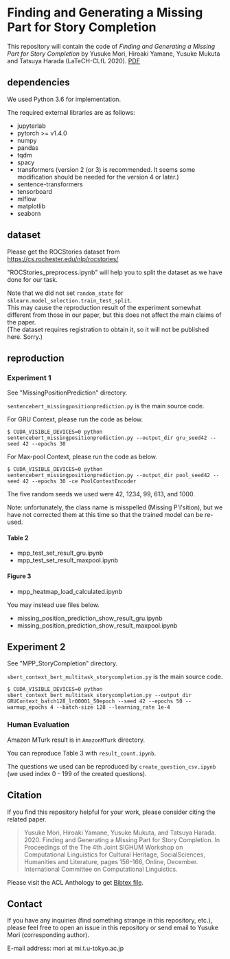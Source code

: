# Finding and Generating a Missing Part for Story Completion

This repository will contain the code of _Finding and Generating a Missing Part for Story Completion_ by Yusuke Mori, Hiroaki Yamane, Yusuke Mukuta and Tatsuya Harada (LaTeCH-CLfL 2020). [PDF](https://www.aclweb.org/anthology/2020.latechclfl-1.19.pdf)

## dependencies
We used Python 3.6 for implementation. 

The required external libraries are as follows:

- jupyterlab
- pytorch >= v1.4.0
- numpy
- pandas
- tqdm
- spacy
- transformers (version 2 (or 3) is recommended. It seems some modification should be needed for the version 4 or later.)
- sentence-transformers
- tensorboard
- mlflow
- matplotlib
- seaborn

## dataset

Please get the ROCStories dataset from https://cs.rochester.edu/nlp/rocstories/ 

"ROCStories_preprocess.ipynb" will help you to split the dataset as we have done for our task.

Note that we did not set `random_state` for `sklearn.model_selection.train_test_split`.  
This may cause the reproduction result of the experiment somewhat different from those in our paper, but this does not affect the main claims of the paper.  
(The dataset requires registration to obtain it, so it will not be published here. Sorry.)

## reproduction

### Experiment 1

See "MissingPositionPrediction" directory.

`sentencebert_missingpositionprediction.py` is the main source code.

For GRU Context, please run the code as below.
```
$ CUDA_VISIBLE_DEVICES=0 python sentencebert_missingpositionprediction.py --output_dir gru_seed42 --seed 42 --epochs 30
```

For Max-pool Context, please run the code as below.
```
$ CUDA_VISIBLE_DEVICES=0 python sentencebert_missingpositionprediction.py --output_dir pool_seed42 --seed 42 --epochs 30 -ce PoolContextEncoder
```

The five random seeds we used were 42, 1234, 99, 613, and 1000.

Note: unfortunately, the class name is misspelled (Missing P'i'sition), but we have not corrected them at this time so that the trained model can be re-used. 

#### Table 2

- mpp_test_set_result_gru.ipynb
- mpp_test_set_result_maxpool.ipynb
 
#### Figure 3

- mpp_heatmap_load_calculated.ipynb

You may instead use files below.
- missing_position_prediction_show_result_gru.ipynb
- missing_position_prediction_show_result_maxpool.ipynb

## Experiment 2

See "MPP_StoryCompletion" directory.

`sbert_context_bert_multitask_storycompletion.py` is the main source code.

```
$ CUDA_VISIBLE_DEVICES=0 python sbert_context_bert_multitask_storycompletion.py --output_dir GRUContext_batch128_lr00001_50epoch --seed 42 --epochs 50 --warmup_epochs 4 --batch-size 128 --learning_rate 1e-4
```

### Human Evaluation

Amazon MTurk result is in `AmazonMTurk` directory.

You can reproduce Table 3 with `result_count.ipynb`.

The questions we used can be reproduced by `create_question_csv.ipynb` (we used index 0 - 199 of the created questions).

## Citation

If you find this repository helpful for your work, please consider citing the related paper.

> Yusuke Mori, Hiroaki Yamane, Yusuke Mukuta, and Tatsuya Harada. 2020. Finding  and  Generating a Missing Part for Story Completion. In Proceedings of the The 4th Joint SIGHUM Workshop on Computational Linguistics for Cultural Heritage, SocialSciences, Humanities and Literature, pages 156–166, Online, December. International Committee on Computational Linguistics.

Please visit the ACL Anthology to get [Bibtex file](https://www.aclweb.org/anthology/2020.latechclfl-1.19.bib).

## Contact

If you have any inquiries (find something strange in this repository, etc.), please feel free to open an issue in this repository or send email to Yusuke Mori (corresponding author).

E-mail address: mori at mi.t.u-tokyo.ac.jp